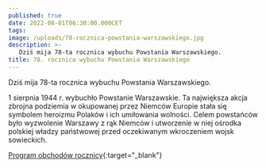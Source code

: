 ```yaml
---
published: true
date: 2022-08-01T06:30:00.000CET
tags:
image: /uploads/78-rocznica-powstania-warszawskiego.jpg
description: >-
   Dziś mija 78-ta rocznica wybuchu Powstania Warszawskiego.
title: 78. rocznica wybuchu Powstania Warszawskiego
---
```


Dziś mija 78-ta rocznica wybuchu Powstania Warszawskiego.

1 sierpnia 1944 r. wybuchło Powstanie Warszawskie. Ta największa akcja zbrojna podziemia w okupowanej przez Niemców Europie stała się symbolem heroizmu Polaków i ich umiłowania wolności. Celem powstańców było wyzwolenie Warszawy z rąk Niemców i utworzenie w niej ośrodka polskiej władzy państwowej przed oczekiwanym wkroczeniem wojsk sowieckich.

[Program obchodów rocznicy](https://www.1944.pl/artykul/program-obchodow-78.-rocznicy-powstania-warszaw,5293.html){:target="_blank"}